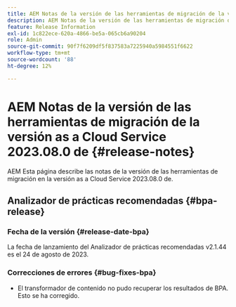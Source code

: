 ```yaml
---
title: AEM Notas de la versión de las herramientas de migración de la versión as a Cloud Service 2023.08.0 de
description: AEM Notas de la versión de las herramientas de migración de la versión as a Cloud Service 2023.08.0 de
feature: Release Information
exl-id: 1c822ece-620a-4866-be5a-065cb6a90204
role: Admin
source-git-commit: 90f7f6209df5f837583a7225940a5984551f6622
workflow-type: tm+mt
source-wordcount: '88'
ht-degree: 12%

---
```


# AEM Notas de la versión de las herramientas de migración de la versión as a Cloud Service 2023.08.0 de {#release-notes}

AEM Esta página describe las notas de la versión de las herramientas de migración en la versión as a Cloud Service 2023.08.0 de.

## Analizador de prácticas recomendadas {#bpa-release}

### Fecha de la versión {#release-date-bpa}

La fecha de lanzamiento del Analizador de prácticas recomendadas v2.1.44 es el 24 de agosto de 2023.

### Correcciones de errores {#bug-fixes-bpa}

* El transformador de contenido no pudo recuperar los resultados de BPA. Esto se ha corregido.
